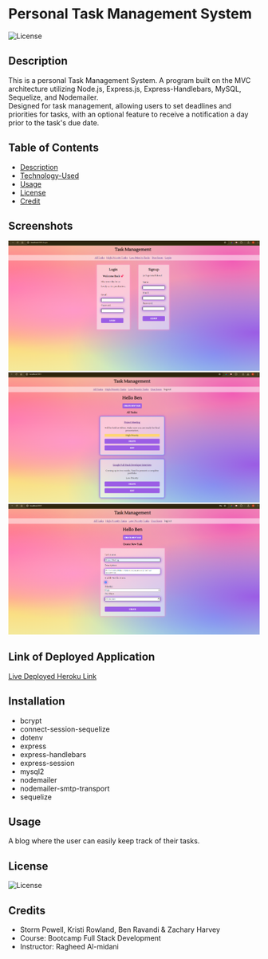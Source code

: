 # Personal Task Management System

![License](https://img.shields.io/badge/License-MIT_License-lightblue.svg)

## Description

This is a personal Task Management System. A program built on the MVC architecture utilizing Node.js, Express.js, Express-Handlebars, MySQL, Sequelize, and Nodemailer. <br>
Designed for task management, allowing users to set deadlines and priorities for tasks, with an optional feature to receive a notification a day prior to the task's due date.

## Table of Contents

- [Description](#description)
- [Technology-Used](#installation)
- [Usage](#usage)
- [License](#license)
- [Credit](#credit)



## Screenshots<br>
![Login Page](./assets/login.png)<br>
![Homepage](./assets/homepage.png)<br>
![Create Task](./assets/createTask.png)<br>

## Link of Deployed Application

[Live Deployed Heroku Link](https://task-managementt-6e5cfd5db620.herokuapp.com/login)

## Installation 

- bcrypt
- connect-session-sequelize
- dotenv
- express
- express-handlebars
- express-session
- mysql2
- nodemailer
- nodemailer-smtp-transport
- sequelize

## Usage

A blog where the user can easily keep track of their tasks.

## License

![License](https://img.shields.io/badge/License-MIT_License-lightblue.svg)

## Credits

- Storm Powell, Kristi Rowland, Ben Ravandi & Zachary Harvey
- Course: Bootcamp Full Stack Development
- Instructor: Ragheed Al-midani


